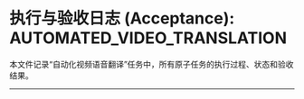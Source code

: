 # 执行与验收日志 (Acceptance): AUTOMATED_VIDEO_TRANSLATION

本文件记录“自动化视频语音翻译”任务中，所有原子任务的执行过程、状态和验收结果。

---

